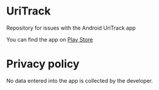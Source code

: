 # UriTrack
Repository for issues with the Android UriTrack app

You can find the app on [Play Store](https://play.google.com/store/apps/details?id=com.kocur.tabapp>)

# Privacy policy

No data entered into the app is collected by the developer.
